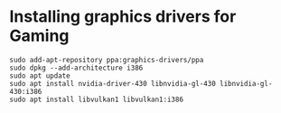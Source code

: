 # Installing graphics drivers for Gaming
```
sudo add-apt-repository ppa:graphics-drivers/ppa
sudo dpkg --add-architecture i386 
sudo apt update
sudo apt install nvidia-driver-430 libnvidia-gl-430 libnvidia-gl-430:i386
sudo apt install libvulkan1 libvulkan1:i386
```